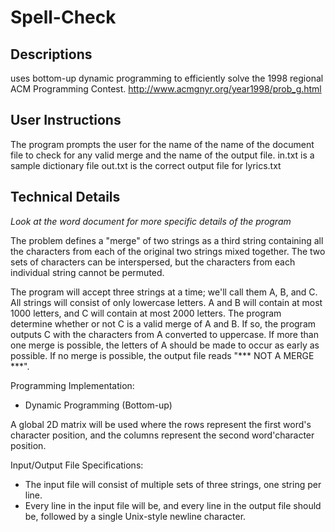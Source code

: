 # Spell-Check
Descriptions
-
uses bottom-up dynamic programming to efficiently solve the 1998 regional ACM Programming Contest. 
http://www.acmgnyr.org/year1998/prob_g.html


User Instructions
-
The program prompts the user for the name of the name of the document file to check for any valid merge and the name of the output file. 
in.txt is a sample dictionary file
out.txt is the correct output file for lyrics.txt

Technical Details
-
*Look at the word document for more specific details of the program*

The problem defines a "merge" of two strings as a third string containing all the characters from each of the original two strings mixed together. The two sets of characters can be interspersed, but the characters from each individual string cannot be permuted. 

The program will accept three strings at a time; we'll call them A, B, and C. All strings will consist of only lowercase letters. A and B will contain at most 1000 letters, and C will contain at most 2000 letters. The program determine whether or not C is a valid merge of A and B. If so, the program outputs C with the characters from A converted to uppercase. If more than one merge is possible, the letters of A should be made to occur as early as possible. If no merge is possible, the output file reads "*** NOT A MERGE ***".

Programming Implementation:
- Dynamic Programming (Bottom-up)

A global 2D matrix will be used where the rows represent the first word's character position, and the columns represent the second word'character position.


Input/Output File Specifications:
- The input file will consist of multiple sets of three strings, one string per line.
- Every line in the input file will be, and every line in the output file should be, followed by a single Unix-style newline character.
